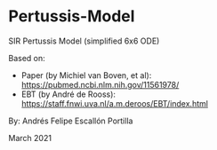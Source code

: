 # Pertussis-Model
SIR Pertussis Model (simplified 6x6 ODE)

Based on:

- Paper (by Michiel van Boven, et al): https://pubmed.ncbi.nlm.nih.gov/11561978/
- EBT (by André de Rooss): https://staff.fnwi.uva.nl/a.m.deroos/EBT/index.html

By: Andrés Felipe Escallón Portilla

March 2021
